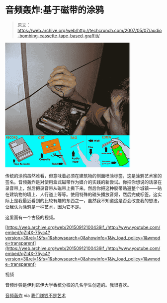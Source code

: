 # 音频轰炸:基于磁带的涂鸦

> 原文：<https://web.archive.org/web/http://techcrunch.com/2007/05/07/audio-bombing-cassette-tape-based-graffiti/>

[![audiograffiti.jpg](img/81d2cbca87aecbaaa71fe106aa24baec.png)](https://web.archive.org/web/20150912100439/http://tctechcrunch2011.files.wordpress.com/2007/05/audiograffiti.jpg "audiograffiti.jpg")

传统的涂鸦虽然难看，但意味着必须在建筑物的侧面喷涂标签，这是涂鸦艺术家的签名。音频轰炸是对使用盒式磁带作为媒介的实践的新尝试。你把你想说的话录在录音带上，然后把录音带从磁带上撕下来。然后你把这种胶带贴遍整个城镇——贴在建筑物的墙上、人行道上等等。使用特殊的磁头播放音频，然后完成标签。这实际上是我最近看到的比较有趣的东西之一，虽然我不知道这是否会改变我的想法，让我认为涂鸦是一种艺术，因为它不是。

这里面有一个古怪的视频。

 [https://web.archive.org/web/20150912100439if_/http://www.youtube.com/embed/qZI4X-75yc4?version=3&rel=1&fs=1&showsearch=0&showinfo=1&iv_load_policy=1&wmode=transparent](https://web.archive.org/web/20150912100439if_/http://www.youtube.com/embed/qZI4X-75yc4?version=3&rel=1&fs=1&showsearch=0&showinfo=1&iv_load_policy=1&wmode=transparent)

视频

音频炸弹是伊利诺伊大学香槟分校的几名学生创造的。我很喜欢。

[音频轰炸](https://web.archive.org/web/20150912100439/http://audiobombing.blogspot.com/) via [我们赚钱不是艺术](https://web.archive.org/web/20150912100439/http://www.we-make-money-not-art.com/archives/009513.php)